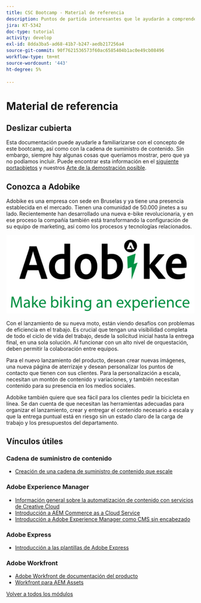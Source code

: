 ```yaml
---
title: CSC Bootcamp - Material de referencia
description: Puntos de partida interesantes que le ayudarán a comprender mejor los temas tratados en este bootcamp.
jira: KT-5342
doc-type: tutorial
activity: develop
exl-id: 8dda3ba5-ad68-41b7-b247-aedb217256a4
source-git-commit: 90f7621536573f60ac6585404b1ac0e49cb08496
workflow-type: tm+mt
source-wordcount: '443'
ht-degree: 5%

---
```


# Material de referencia

## Deslizar cubierta

Esta documentación puede ayudarle a familiarizarse con el concepto de este bootcamp, así como con la cadena de suministro de contenido. Sin embargo, siempre hay algunas cosas que queríamos mostrar, pero que ya no podíamos incluir. Puede encontrar esta información en el [siguiente portaobjetos](https://adobe.sharepoint.com/:p:/r/sites/SWEnterpriseMarketingTeam/Shared%20Documents/Bootcamps/Content%20Supply%20Chain%20Bootcamp/Experience%20Makers%20Content%20Supply%20Chain%20Slide%20Deck.pptx?d=w1a3787d39c3a43ab941cfd0069f8383a&amp;csf=1&amp;web=1&amp;e=57aFUU) y nuestros [Arte de la demostración posible](https://xd.adobe.com/view/45ea642f-69fb-4bbe-bba6-6915a3709a6d-10b9/?fullscreen).

## Conozca a Adobike

Adobike es una empresa con sede en Bruselas y ya tiene una presencia establecida en el mercado. Tienen una comunidad de 50.000 jinetes a su lado. Recientemente han desarrollado una nueva e-bike revolucionaria, y en ese proceso la compañía también está transformando la configuración de su equipo de marketing, así como los procesos y tecnologías relacionados.

![Adobike](./images/adobike-logo.png)

Con el lanzamiento de su nueva moto, están viendo desafíos con problemas de eficiencia en el trabajo. Es crucial que tengan una visibilidad completa de todo el ciclo de vida del trabajo, desde la solicitud inicial hasta la entrega final, en una sola solución. Al funcionar con un alto nivel de orquestación, deben permitir la colaboración entre equipos.

Para el nuevo lanzamiento del producto, desean crear nuevas imágenes, una nueva página de aterrizaje y desean personalizar los puntos de contacto que tienen con sus clientes. Para la personalización a escala, necesitan un montón de contenido y variaciones, y también necesitan contenido para su presencia en los medios sociales.

Adobike también quiere que sea fácil para los clientes pedir la bicicleta en línea. Se dan cuenta de que necesitan las herramientas adecuadas para organizar el lanzamiento, crear y entregar el contenido necesario a escala y que la entrega puntual está en riesgo sin un estado claro de la carga de trabajo y los presupuestos del departamento.


## Vínculos útiles

### Cadena de suministro de contenido

- [Creación de una cadena de suministro de contenido que escale](https://business.adobe.com/resources/webinars/building-a-content-supply-chain-that-scales.html)

### Adobe Experience Manager

- [Información general sobre la automatización de contenido con servicios de Creative Cloud](https://experienceleague.adobe.com/docs/experience-manager-learn/assets/content-automation/overview.html?lang=en)
- [Introducción a AEM Commerce as a Cloud Service](https://experienceleague.adobe.com/docs/experience-manager-cloud-service/content/content-and-commerce/storefront/getting-started.html)
- [Introducción a Adobe Experience Manager como CMS sin encabezado](https://experienceleague.adobe.com/docs/experience-manager-cloud-service/content/headless/introduction.html?lang=en)

### Adobe Express

- [Introducción a las plantillas de Adobe Express](https://helpx.adobe.com/express/using/work-with-templates.html)

### Adobe Workfront

- [Adobe Workfront de documentación del producto](https://experienceleague.adobe.com/docs/workfront/using/home.html?lang=en)
- [Workfront para AEM Assets](https://exchange.adobe.com/apps/ec/101385/workfront-for-aem-assets)


[Volver a todos los módulos](./overview.md)
